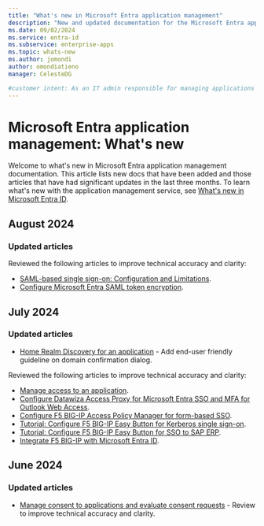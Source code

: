```yaml
---
title: "What's new in Microsoft Entra application management"
description: "New and updated documentation for the Microsoft Entra application management."
ms.date: 09/02/2024
ms.service: entra-id
ms.subservice: enterprise-apps
ms.topic: whats-new
ms.author: jomondi
author: omondiatieno
manager: CelesteDG

#customer intent: As an IT admin responsible for managing applications in Microsoft Entra ID, I want to stay updated on new documentation and significant updates, so that I can effectively manage and troubleshoot application-related issues in the platform.
---
```


# Microsoft Entra application management: What's new

Welcome to what's new in Microsoft Entra application management documentation. This article lists new docs that have been added and those articles that have had significant updates in the last three months. To learn what's new with the application management service, see [What's new in Microsoft Entra ID](~/fundamentals/whats-new.md).

## August 2024

### Updated articles

Reviewed the following articles to improve technical accuracy and clarity:

- [SAML-based single sign-on: Configuration and Limitations](migrate-adfs-saml-based-sso.md).
- [Configure Microsoft Entra SAML token encryption](howto-saml-token-encryption.md).

## July 2024

### Updated articles

- [Home Realm Discovery for an application](home-realm-discovery-policy.md) - Add end-user friendly guideline on domain confirmation dialog.

Reviewed the following articles to improve technical accuracy and clarity:

- [Manage access to an application](what-is-access-management.md).
- [Configure Datawiza Access Proxy for Microsoft Entra SSO and MFA for Outlook Web Access](datawiza-sso-mfa-to-owa.md).
- [Configure F5 BIG-IP Access Policy Manager for form-based SSO](f5-big-ip-forms-advanced.md).
- [Tutorial: Configure F5 BIG-IP Easy Button for Kerberos single sign-on](f5-big-ip-kerberos-easy-button.md).
- [Tutorial: Configure F5 BIG-IP Easy Button for SSO to SAP ERP](f5-big-ip-sap-erp-easy-button.md).
- [Integrate F5 BIG-IP with Microsoft Entra ID](f5-integration.md).

## June 2024

### Updated articles

- [Manage consent to applications and evaluate consent requests](manage-consent-requests.md) - Review to improve technical accuracy and clarity.
